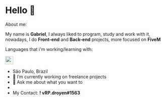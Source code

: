 # Hello 👋

About me:

My name is <b>Gabriel</b>, I always liked to program, study and work with it, nowadays, I do <b>Front-end</b> and <b>Back-end</b> projects, more focused on <b>FiveM</b>

Languages that i'm working/learning with:

<img src="https://upload.wikimedia.org/wikipedia/commons/thumb/c/cf/Lua-Logo.svg/1200px-Lua-Logo.svg.png" width="25vw" height="25vh">
<!--
<img src="" width="700vw" height="350vh">
-->

- São Paulo, Brazil
- 🔭 I’m currently working on freelance projects
- 💬 Ask me about what you want to
- 
- My Contact: <b>! vRP.droyen#1563</b>
